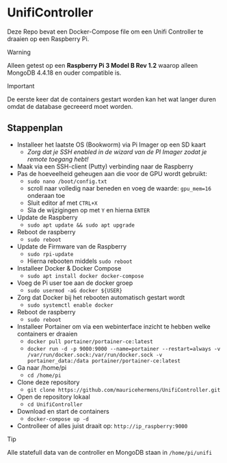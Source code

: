 # UnifiController
Deze Repo bevat een Docker-Compose file om een Unifi Controller te draaien op een Raspberry Pi.

> [!WARNING]
> Alleen getest op een **Raspberry Pi 3 Model B Rev 1.2** waarop alleen MongoDB 4.4.18 en ouder compatible is.

> [!IMPORTANT]
> De eerste keer dat de containers gestart worden kan het wat langer duren omdat de database gecreeerd moet worden.

## Stappenplan

- Installeer het laatste OS (Bookworm) via Pi Imager op een SD kaart
    - _Zorg dat je SSH enabled in de wizard van de PI Imager zodat je remote toegang hebt!_
- Maak via een SSH-client (Putty) verbinding naar de Raspberry
- Pas de hoeveelheid geheugen aan die voor de GPU wordt gebruikt:
    - ``sudo nano /boot/config.txt``
    - scroll naar volledig naar beneden en voeg de waarde: ``gpu_mem=16``  onderaan toe 
    - Sluit editor af met ``CTRL+X``
    - Sla de wijzigingen op met ``Y`` en hierna ``ENTER``
-	Update de Raspberry
    - ``sudo apt update && sudo apt upgrade`` 
-	Reboot de raspberry
    - ``sudo reboot``
-	Update de Firmware van de Raspberry
    - ``sudo rpi-update``
    - Hierna rebooten middels ``sudo reboot``
-	Installeer Docker & Docker Compose
    - ``sudo apt install docker docker-compose``
-	Voeg de Pi user toe aan de docker groep
    - ``sudo usermod -aG docker ${USER}``
-	Zorg dat Docker bij het rebooten automatisch gestart wordt
    - ``sudo systemctl enable docker``
-	Reboot de raspberry 
    - ``sudo reboot``
-	Installeer Portainer om via een webinterface inzicht te hebben welke containers er draaien
    -  ``docker pull portainer/portainer-ce:latest``
    - ``docker run -d -p 9000:9000 --name=portainer --restart=always -v /var/run/docker.sock:/var/run/docker.sock -v portainer_data:/data portainer/portainer-ce:latest``
-	Ga naar /home/pi
    - ``cd /home/pi``   
-	Clone deze repository
    - ``git clone https://github.com/mauricehermens/UnifiController.git``
-	Open de repository lokaal
    - ``cd UnifiController``   
-	Download en start de containers
    - ``docker-compose up -d``
-	Controlleer of alles juist draait op: ``http://ip_raspberry:9000``


> [!TIP]
> Alle statefull data van de controller en MongoDB staan in ``/home/pi/unifi``
